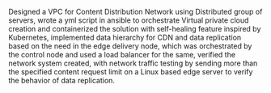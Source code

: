 Designed a VPC for Content Distribution Network using Distributed group of servers, wrote a yml script in ansible to orchestrate Virtual private cloud creation and containerized the solution with self-healing feature inspired by Kubernetes, implemented data hierarchy for CDN and data replication based on the need in the edge delivery node, which was orchestrated by the control node and used a load balancer for the same, verified the network system created, with network traffic testing by sending more than the specified content request limit on a Linux based edge
server to verify the behavior of data replication.
